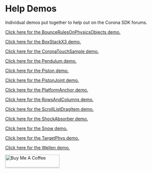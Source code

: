 # Help Demos

Individual demos put together to help out on the Corona SDK forums.

[Click here for the BounceRulesOnPhysicsObjects demo.](https://horacebury.github.io/HelpDemos/BounceRulesOnPhysicsObjects/web/)

[Click here for the BoxStackX3 demo.](https://horacebury.github.io/HelpDemos/BoxStackX3/web/)

[Click here for the CoronaTouchSample demo.](https://horacebury.github.io/HelpDemos/CoronaTouchSample/web/)

[Click here for the Pendulum demo.](https://horacebury.github.io/HelpDemos/Pendulum/web/)

[Click here for the Piston demo.](https://horacebury.github.io/HelpDemos/Piston/web/)

[Click here for the PistonJoint demo.](https://horacebury.github.io/HelpDemos/PistonJoint/web/index.html)

[Click here for the PlatformAnchor demo.](https://horacebury.github.io/HelpDemos/PlatformAnchor/web/index.html)

[Click here for the RowsAndColumns demo.](https://horacebury.github.io/HelpDemos/RowsAndColumns/web/)

[Click here for the ScrollListDragItem demo.](https://horacebury.github.io/HelpDemos/ScrollListDragItem/web/)

[Click here for the ShockAbsorber demo.](https://horacebury.github.io/HelpDemos/ShockAbsorber/web/)

[Click here for the Snow demo.](https://horacebury.github.io/HelpDemos/Snow/web/)

[Click here for the TargetPhys demo.](https://horacebury.github.io/HelpDemos/TargetPhys/web/)

[Click here for the Wellen demo.](https://horacebury.github.io/HelpDemos/Wellen/web/)

<a href="https://www.buymeacoffee.com/horaceqwofee" target="_blank"><img src="https://www.buymeacoffee.com/assets/img/custom_images/orange_img.png" alt="Buy Me A Coffee" style="height: 41px !important;width: 174px !important;box-shadow: 0px 3px 2px 0px rgba(190, 190, 190, 0.5) !important;-webkit-box-shadow: 0px 3px 2px 0px rgba(190, 190, 190, 0.5) !important;" ></a>
